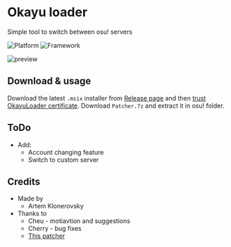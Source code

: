 # Okayu loader
Simple tool to switch between osu! servers

![Platform](https://img.shields.io/badge/Windows_10+-0078D6?style=for-the-badge&logo=windows&logoColor=white)
![Framework](https://img.shields.io/badge/WinUi3-444444?style=for-the-badge&logo=windowsterminal&logoColor=white)

![preview](https://github.com/takumoyoshi/OkayuLoader/blob/main/GitHubFolder/ShowCase.png?raw=true)

## Download & usage
Download the latest `.msix` installer from [Release page](https://github.com/takumoyoshi/OkayuLoader/releases) and then [trust OkayuLoader certificate](https://youtu.be/qMpVhnUN2g4). Download `Patcher.7z` and extract it in osu! folder.

## ToDo
- Add:
    * Account changing feature
    * Switch to custom server

## Credits
- Made by
  * Artem Klonerovsky
- Thanks to
  * Cheu - motiavtion and suggestions
  * Cherry - bug fixes
  * [This patcher](https://github.com/rushiiMachine/osu-patcher)

